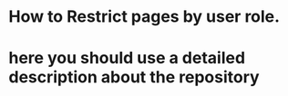 # How to Restrict pages by user role.
# here you should use a detailed description about the repository
